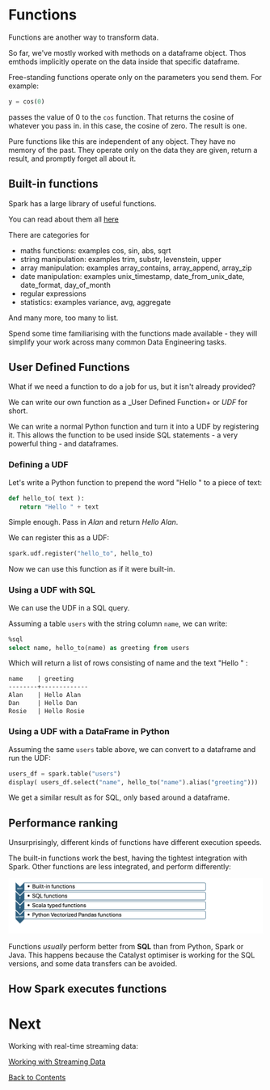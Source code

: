# Functions
Functions are another way to transform data. 

So far, we've mostly worked with methods on a dataframe object. Thos emthods implicitly operate on the data inside that specific dataframe.

Free-standing functions operate only on the parameters you send them. For example:

```python
y = cos(0)
```

passes the value of 0 to the `cos` function. That returns the cosine of whatever you pass in. in this case, the cosine of zero. The result is one.

Pure functions like this are independent of any object. They have no memory of the past. They operate only on the data they are given, return a result, and promptly forget all about it.

## Built-in functions
Spark has a large library of useful functions. 

You can read about them all [here](https://spark.apache.org/docs/latest/api/sql/index.html)

There are categories for
- maths functions: examples cos, sin, abs, sqrt
- string manipulation: examples trim, substr, levenstein, upper
- array manipulation: examples array_contains, array_append, array_zip
- date manipulation: examples unix_timestamp, date_from_unix_date, date_format, day_of_month
- regular expressions
- statistics: examples variance, avg, aggregate

And many more, too many to list. 

Spend some time familiarising with the functions made available - they will simplify your work across many common Data Engineering tasks.

## User Defined Functions
What if we need a function to do a job for us, but it isn't already provided?

We can write our own function as a _User Defined Function+ or _UDF_ for short.

We can write a normal Python function and turn it into a UDF by registering it. This allows the function to be used inside SQL statements - a very powerful thing - and dataframes.

### Defining a UDF
Let's write a Python function to prepend the word "Hello " to a piece of text:

```Python
def hello_to( text ):
   return "Hello " + text
```

Simple enough. Pass in _Alan_ and return _Hello Alan_.

We can register this as a UDF:

```python
spark.udf.register("hello_to", hello_to)
```

Now we can use this function as if it were built-in.

### Using a UDF with SQL
We can use the UDF in a SQL query. 

Assuming a table `users` with the string column `name`, we can write:

```sql
%sql
select name, hello_to(name) as greeting from users
```

Which will return a list of rows consisting of name and the text "Hello " <name>:

```text
name    | greeting
--------+-------------
Alan    | Hello Alan
Dan     | Hello Dan
Rosie   | Hello Rosie
```

### Using a UDF with a DataFrame in Python
Assuming the same `users` table above, we can convert to a dataframe and run the UDF:

```python
users_df = spark.table("users")
display( users_df.select("name", hello_to("name").alias("greeting")))
```

We get a similar result as for SQL, only based around a dataframe.

## Performance ranking
Unsurprisingly, different kinds of functions have different execution speeds.

The built-in functions work the best, having the tightest integration with Spark. Other functions are less integrated, and perform differently:

![Function type performance ranking](/images/udf-performance-ranking.png)

Functions _usually_ perform better from __SQL__ than from Python, Spark or Java. This happens because the Catalyst optimiser is working for the SQL versions, and some data transfers can be avoided.

## How Spark executes functions

# Next
Working with real-time streaming data:

[Working with Streaming Data](/streaming.md)

[Back to Contents](/contents.md)
